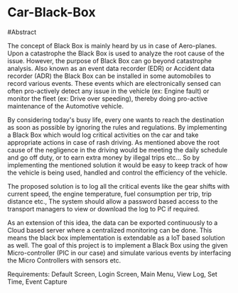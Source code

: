 # Car-Black-Box


#Abstract

The concept of Black Box is mainly heard by us in case of Aero-planes. Upon a catastrophe the Black Box is used to analyze the root cause of the issue. However, the purpose of Black Box can go beyond catastrophe analysis. Also known as an event data recorder (EDR) or Accident data recorder (ADR) the Black Box can be installed in some automobiles to record various events. These events which are electronically sensed can often pro-actively detect any issue in the vehicle (ex: Engine fault) or monitor the fleet (ex: Drive over speeding), thereby doing pro-active maintenance of the Automotive vehicle.

By considering today's busy life, every one wants to reach the destination as soon as possible by ignoring the rules and regulations. By implementing a Black Box which would log critical activities on the car and take appropriate actions in case of rash driving. As mentioned above the root cause of the negligence in the driving would be meeting the daily schedule and go off duty, or to earn extra money by illegal trips etc… So by implementing the mentioned solution it would be easy to keep track of how the vehicle is being used, handled and control the efficiency of the vehicle.

The proposed solution is to log all the critical events like the gear shifts with current speed, the engine temperature, fuel consumption per trip, trip distance etc., The system should allow a password based access to the transport managers to view or download the log to PC if required.

As an extension of this idea, the data can be exported continuously to a Cloud based server where a centralized monitoring can be done. This means the black box implementation is extendable as a IoT based solution as well. The goal of this project is to implement a Black Box using the given Micro-controller (PIC in our case) and simulate various events by interfacing the Micro Controllers with sensors etc.


Requirements:
  Default Screen,
  Login Screen,
  Main Menu,
  View Log,
  Set Time,
  Event Capture
